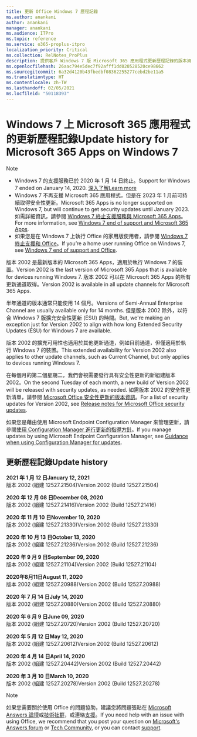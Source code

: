 ```yaml
---
title: 更新 Office Windows 7 歷程記錄
ms.author: anankani
author: anankani
manager: anankani
ms.audience: ITPro
ms.topic: reference
ms.service: o365-proplus-itpro
localization_priority: Critical
ms.collection: RelNotes_ProPlus
description: 提供客戶 Windows 7 版 Microsoft 365 應用程式更新歷程記錄的版本資訊
ms.openlocfilehash: 26aac794e5dec7f92afff1dd020528520ce98662
ms.sourcegitcommit: 6a32d4120b43fbedbf08362255277cebd2be11a5
ms.translationtype: HT
ms.contentlocale: zh-TW
ms.lasthandoff: 02/05/2021
ms.locfileid: "50118393"
---
```

# <a name="update-history-for-microsoft-365-apps-on-windows-7"></a><span data-ttu-id="0e1c5-103">Windows 7 上 Microsoft 365 應用程式的更新歷程記錄</span><span class="sxs-lookup"><span data-stu-id="0e1c5-103">Update history for Microsoft 365 Apps on Windows 7</span></span> 

 > [!NOTE]
>
>- <span data-ttu-id="0e1c5-104">Windows 7 的支援服務已於 2020 年 1 月 14 日終止。</span><span class="sxs-lookup"><span data-stu-id="0e1c5-104">Support for Windows 7 ended on January 14, 2020.</span></span> [<span data-ttu-id="0e1c5-105">深入了解</span><span class="sxs-lookup"><span data-stu-id="0e1c5-105">Learn more</span></span>](https://www.microsoft.com/microsoft-365/windows/end-of-windows-7-support)
>- <span data-ttu-id="0e1c5-106">Windows 7 不再支援 Microsoft 365 應用程式，但是在 2023 年 1 月前可持續取得安全性更新。</span><span class="sxs-lookup"><span data-stu-id="0e1c5-106">Microsoft 365 Apps is no longer supported on Windows 7, but will continue to get security updates until January 2023.</span></span> <span data-ttu-id="0e1c5-107">如需詳細資訊，請參閱 [ Windows 7 終止支援服務與 Microsoft 365 Apps](https://docs.microsoft.com/DeployOffice/endofsupport/windows-7-support)。</span><span class="sxs-lookup"><span data-stu-id="0e1c5-107">For more information, see [Windows 7 end of support and Microsoft 365 Apps](https://docs.microsoft.com/DeployOffice/endofsupport/windows-7-support).</span></span>
>- <span data-ttu-id="0e1c5-108">如果您是在 Windows 7 上執行 Office 的家用版使用者，請參閱 [Windows 7 終止支援和 Office](https://support.microsoft.com/office/78f20fab-b57b-44d7-8368-06a8493f3cb9)。</span><span class="sxs-lookup"><span data-stu-id="0e1c5-108">If you’re a home user running Office on Windows 7, see [Windows 7 end of support and Office](https://support.microsoft.com/office/78f20fab-b57b-44d7-8368-06a8493f3cb9).</span></span>

<span data-ttu-id="0e1c5-109">版本 2002 是最新版本的 Microsoft 365 Apps，適用於執行 Windows 7 的裝置。</span><span class="sxs-lookup"><span data-stu-id="0e1c5-109">Version 2002 is the last version of Microsoft 365 Apps that is available for devices running Windows 7.</span></span> <span data-ttu-id="0e1c5-110">版本 2002 可以在 Microsoft 365 Apps 的所有更新通道取得。</span><span class="sxs-lookup"><span data-stu-id="0e1c5-110">Version 2002 is available in all update channels for Microsoft 365 Apps.</span></span>

<span data-ttu-id="0e1c5-111">半年通道的版本通常只能使用 14 個月。</span><span class="sxs-lookup"><span data-stu-id="0e1c5-111">Versions of Semi-Annual Enterprise Channel are usually available only for 14 months.</span></span> <span data-ttu-id="0e1c5-112">但是版本 2002 除外，以符合 Windows 7 版擴充安全性更新 (ESU) 的時間。</span><span class="sxs-lookup"><span data-stu-id="0e1c5-112">But, we're making an exception just for Version 2002 to align with how long Extended Security Updates (ESU) for Windows 7 are available.</span></span>

<span data-ttu-id="0e1c5-113">版本 2002 的擴充可用性也適用於其他更新通道，例如目前通道，但僅適用於執行 Windows 7 的裝置。</span><span class="sxs-lookup"><span data-stu-id="0e1c5-113">This extended availability for Version 2002 also applies to other update channels, such as Current Channel, but only applies to devices running Windows 7.</span></span>

<span data-ttu-id="0e1c5-114">在每個月的第二個星期二，我們會視需要發行具有安全性更新的新組建版本 2002。</span><span class="sxs-lookup"><span data-stu-id="0e1c5-114">On the second Tuesday of each month, a new build of Version 2002 will be released with security updates, as needed.</span></span> <span data-ttu-id="0e1c5-115">如需版本 2002 的安全性更新清單，請參閱 [Microsoft Office 安全性更新的版本資訊](microsoft365-apps-security-updates.md)。</span><span class="sxs-lookup"><span data-stu-id="0e1c5-115">For a list of security updates for Version 2002, see [Release notes for Microsoft Office security updates](microsoft365-apps-security-updates.md).</span></span>

<span data-ttu-id="0e1c5-116">如果您是藉由使用 Microsoft Endpoint Configuration Manager 來管理更新，請參閱[使用 Configuration Manager 進行更新的指導方針](https://docs.microsoft.com/deployoffice/endofsupport/windows-7-support#guidance-when-using-configuration-manager-for-updates)。</span><span class="sxs-lookup"><span data-stu-id="0e1c5-116">If you manage updates by using Microsoft Endpoint Configuration Manager, see [Guidance when using Configuration Manager for updates](https://docs.microsoft.com/deployoffice/endofsupport/windows-7-support#guidance-when-using-configuration-manager-for-updates).</span></span>


## <a name="update-history"></a><span data-ttu-id="0e1c5-117">更新歷程記錄</span><span class="sxs-lookup"><span data-stu-id="0e1c5-117">Update history</span></span>

[//]: # (DO NOT REMOVE)

<span data-ttu-id="0e1c5-119">**2021 年 1 月 12 日**</span><span class="sxs-lookup"><span data-stu-id="0e1c5-119">**January 12, 2021**</span></span><br/>
<span data-ttu-id="0e1c5-120">版本 2002 (組建 12527.21504)</span><span class="sxs-lookup"><span data-stu-id="0e1c5-120">Version 2002 (Build 12527.21504)</span></span><br/>

<span data-ttu-id="0e1c5-121">**2020 年 12 月 08 日**</span><span class="sxs-lookup"><span data-stu-id="0e1c5-121">**December 08, 2020**</span></span><br/>
<span data-ttu-id="0e1c5-122">版本 2002 (組建 12527.21416)</span><span class="sxs-lookup"><span data-stu-id="0e1c5-122">Version 2002 (Build 12527.21416)</span></span><br/>

<span data-ttu-id="0e1c5-123">**2020 年 11 月 10 日**</span><span class="sxs-lookup"><span data-stu-id="0e1c5-123">**November 10, 2020**</span></span><br/>
<span data-ttu-id="0e1c5-124">版本 2002 (組建 12527.21330)</span><span class="sxs-lookup"><span data-stu-id="0e1c5-124">Version 2002 (Build 12527.21330)</span></span><br/>

<span data-ttu-id="0e1c5-125">**2020 年 10 月 13 日**</span><span class="sxs-lookup"><span data-stu-id="0e1c5-125">**October 13, 2020**</span></span><br/>
<span data-ttu-id="0e1c5-126">版本 2002 (組建 12527.21236)</span><span class="sxs-lookup"><span data-stu-id="0e1c5-126">Version 2002 (Build 12527.21236)</span></span><br/>

<span data-ttu-id="0e1c5-127">**2020 年 9 月 9 日**</span><span class="sxs-lookup"><span data-stu-id="0e1c5-127">**September 09, 2020**</span></span><br/>
<span data-ttu-id="0e1c5-128">版本 2002 (組建 12527.21104)</span><span class="sxs-lookup"><span data-stu-id="0e1c5-128">Version 2002 (Build 12527.21104)</span></span><br/>

<span data-ttu-id="0e1c5-129">**2020年8月11日**</span><span class="sxs-lookup"><span data-stu-id="0e1c5-129">**August 11, 2020**</span></span><br/>
<span data-ttu-id="0e1c5-130">版本 2002 (組建 12527.20988)</span><span class="sxs-lookup"><span data-stu-id="0e1c5-130">Version 2002 (Build 12527.20988)</span></span><br/>

<span data-ttu-id="0e1c5-131">**2020 年 7 月 14 日**</span><span class="sxs-lookup"><span data-stu-id="0e1c5-131">**July 14, 2020**</span></span><br/>
<span data-ttu-id="0e1c5-132">版本 2002 (組建 12527.20880)</span><span class="sxs-lookup"><span data-stu-id="0e1c5-132">Version 2002 (Build 12527.20880)</span></span><br/>

<span data-ttu-id="0e1c5-133">**2020 年 6 月 9 日**</span><span class="sxs-lookup"><span data-stu-id="0e1c5-133">**June 09, 2020**</span></span><br/>
<span data-ttu-id="0e1c5-134">版本 2002 (組建 12527.20720)</span><span class="sxs-lookup"><span data-stu-id="0e1c5-134">Version 2002 (Build 12527.20720)</span></span><br/>

<span data-ttu-id="0e1c5-135">**2020 年 5 月 12 日**</span><span class="sxs-lookup"><span data-stu-id="0e1c5-135">**May 12, 2020**</span></span><br/>
<span data-ttu-id="0e1c5-136">版本 2002 (組建 12527.20612)</span><span class="sxs-lookup"><span data-stu-id="0e1c5-136">Version 2002 (Build 12527.20612)</span></span><br/>

<span data-ttu-id="0e1c5-137">**2020 年 4 月 14 日**</span><span class="sxs-lookup"><span data-stu-id="0e1c5-137">**April 14, 2020**</span></span><br/>
<span data-ttu-id="0e1c5-138">版本 2002 (組建 12527.20442)</span><span class="sxs-lookup"><span data-stu-id="0e1c5-138">Version 2002 (Build 12527.20442)</span></span><br/>

<span data-ttu-id="0e1c5-139">**2020 年 3 月 10 日**</span><span class="sxs-lookup"><span data-stu-id="0e1c5-139">**March 10, 2020**</span></span><br/>
<span data-ttu-id="0e1c5-140">版本 2002 (組建 12527.20278)</span><span class="sxs-lookup"><span data-stu-id="0e1c5-140">Version 2002 (Build 12527.20278)</span></span><br/>




> [!NOTE]
> <span data-ttu-id="0e1c5-141">如果您需要關於使用 Office 的問題協助，建議您將問題張貼在 [Microsoft Answers 論壇](https://answers.microsoft.com/)或[技術社群](https://techcommunity.microsoft.com/)，或連絡[支援](https://support.microsoft.com/contactus)。</span><span class="sxs-lookup"><span data-stu-id="0e1c5-141">If you need help with an issue with using Office, we recommend that you post your question on [Microsoft's Answers forum](https://answers.microsoft.com/) or [Tech Community](https://techcommunity.microsoft.com/), or you can contact [support](https://support.microsoft.com/contactus).</span></span>
